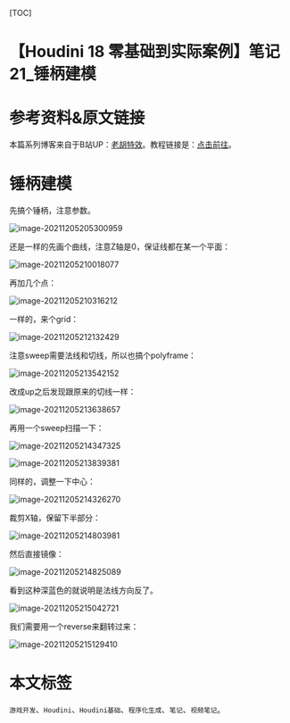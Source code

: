 [TOC]

# 【Houdini 18 零基础到实际案例】笔记 21_锤柄建模

# 参考资料&原文链接

本篇系列博客来自于B站UP：[老胡特效](https://space.bilibili.com/324928136)。教程链接是：[点击前往](https://www.bilibili.com/video/BV1Hi4y187Ww)。

# 锤柄建模

先搞个锤柄，注意参数。

![image-20211205205300959](https://sin998-blog-image.oss-cn-beijing.aliyuncs.com/images/202112052053146.png)

还是一样的先画个曲线，注意Z轴是0，保证线都在某一个平面：

![image-20211205210018077](https://sin998-blog-image.oss-cn-beijing.aliyuncs.com/images/202112052100074.png)

再加几个点：

![image-20211205210316212](https://sin998-blog-image.oss-cn-beijing.aliyuncs.com/images/202112052103361.png)

一样的，来个grid：

![image-20211205212132429](https://sin998-blog-image.oss-cn-beijing.aliyuncs.com/images/202112052121487.png)

注意sweep需要法线和切线，所以也搞个polyframe：

![image-20211205213542152](https://sin998-blog-image.oss-cn-beijing.aliyuncs.com/images/202112052135105.png)

改成up之后发现跟原来的切线一样：

![image-20211205213638657](https://sin998-blog-image.oss-cn-beijing.aliyuncs.com/images/202112052136722.png)

再用一个sweep扫描一下：

![image-20211205214347325](https://sin998-blog-image.oss-cn-beijing.aliyuncs.com/images/202112052143352.png)

![image-20211205213839381](https://sin998-blog-image.oss-cn-beijing.aliyuncs.com/images/202112052138360.png)

同样的，调整一下中心：

![image-20211205214326270](https://sin998-blog-image.oss-cn-beijing.aliyuncs.com/images/202112052143392.png)

裁剪X轴，保留下半部分：

![image-20211205214803981](https://sin998-blog-image.oss-cn-beijing.aliyuncs.com/images/202112052148097.png)

然后直接镜像：

![image-20211205214825089](https://sin998-blog-image.oss-cn-beijing.aliyuncs.com/images/202112052148057.png)

看到这种深蓝色的就说明是法线方向反了。

![image-20211205215042721](https://sin998-blog-image.oss-cn-beijing.aliyuncs.com/images/202112052150625.png)

我们需要用一个reverse来翻转过来：

![image-20211205215129410](https://sin998-blog-image.oss-cn-beijing.aliyuncs.com/images/202112052151057.png)

# 本文标签

`游戏开发`、`Houdini`、`Houdini基础`、`程序化生成`、`笔记`、`视频笔记`。
